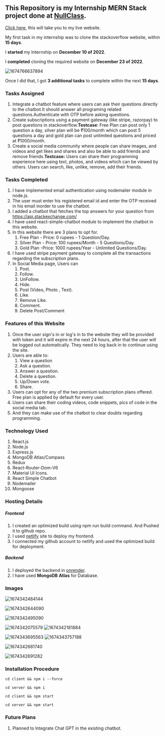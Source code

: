 ## This Repository is my Internship MERN Stack project done at [NullClass](https://nullclass.com/).

[Click here](https://stack-overflow-clone-namasivaayam-l.netlify.app/), this will take you to my live website.

My first task in my internship was to clone the stackoverflow website, within **15 days**.

I **started** my Internship on **December 10 of 2022**.

I **completed** cloning the required website on **December 23 of 2022**.

![1674766637894](image/README/1674766637894.png)

Once I did that, I got **3 additional tasks** to complete within the next **15 days**.

### Tasks Assigned

1. Integrate a chatbot feature where users can ask their questions directly to the chatbot.It should answer all programing related questions.Authenticate with OTP before asking questions.
2. Create subscriptions using a payment gateway (like stripe, razorpay) to post questions in stackoverflow.**Testcase**: Free Plan can post only 1 question a day, silver plan will be ₹100/month which can post 5 questions a day and gold plan can post unlimited questions and priced at ₹1000/month.
3. Create a social media community where people can share images, and videos and get likes and shares and also be able to add friends and remove friends.**Testcase:** Users can share their programming experience here using text, photos, and videos which can be viewed by others. Users can search, like, unlike, remove, add their friends.

### Tasks Completed

1. I have implemented email authentication using nodemailer module in node.js.
2. The user must enter his registered email id and enter the OTP received in his email inorder to use the chatbot.
3. I added a chatbot that fetches the top answers for your question from https://api.stackexchange.com/
4. I have used react-simple-chatbot module to implement the chatbot in this website.
5. In this website there are 3 plans to opt for.
   1. Free Plan - Price: 0 rupees - 1 Question/Day.
   2. Silver Plan - Price: 100 rupees/Month - 5 Questions/Day.
   3. Gold Plan -Price: 1000 rupees/Year - Unlimited Questions/Day.
6. I have used stripe payment gateway to complete all the transactions regarding the subscription plans.
7. In Social Media page, Users can
   1. Post.
   2. Follow.
   3. UnFollow.
   4. Hide.
   5. Post (Video, Photo , Text).
   6. Like.
   7. Remove Like.
   8. Comment.
   9. Delete Post/Comment

### Features of this Website

1. Once the user sign's in or log's in to the website they will be provided with token and it will expire in the next 24 hours, after that the user will be logged out automatically. They need to log back in to continue using the site.
2. Users are able to:
   1. View a question
   2. Ask a question.
   3. Answer a question.
   4. Delete a question.
   5. Up/Down vote.
   6. Share.
3. Users can opt for any of the two premium subscription plans offered. Free plan is applied by default for every user.
4. Users can share their coding videos, code snippets, pics of code in the social media tab.
5. And they can make use of the chatbot to clear doubts regarding programming.

### Technology Used

1. React.js
2. Node.js
3. Express.js
4. MongoDB Atlas/Compass
5. Redux
6. React-Router-Dom-V6
7. Material UI Icons.
8. React Simple Chatbot
9. Nodemailer
10. Mongoose

### Hosting Details

##### Frontend

1. I created an optimized build using npm run build command. And Pushed it to github repo.
2. I used [netlify](app.netlify.com) site to deploy my frontend.
3. I  connected my github account to netlify and used the optimized build for deployment.

##### Backend

1. I deployed the backend in [onrender](onrender.com).
2. I have used **MongoDB** **Atlas** for Database.

### Images

![1674342484144](image/README/1674342484144.png)

![1674342644090](image/README/1674342644090.png)

![1674342495090](image/README/1674342495090.png)

![1674342075579](image/README/1674342075579.png)          ![1674342181884](image/README/1674342181884.png)

![1674343695563](image/README/1674343695563.png)          ![1674343757188](image/README/1674343757188.png)

![1674342681740](image/README/1674342681740.png)

![1674342691282](image/README/1674342691282.png)

### Installation Procedure

`cd client && npm i --force`

`cd server && npm i`

`cd client && npm start`

`cd server && npm start`

### Future Plans

1. Planned to Integrate Chat GPT in the existing chatbot.
